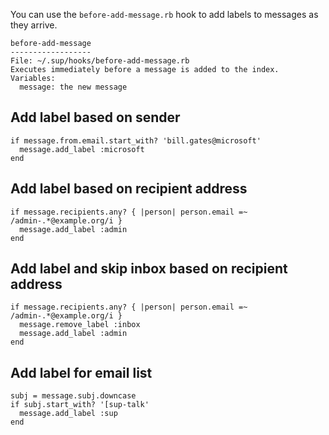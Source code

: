 You can use the `before-add-message.rb` hook to add labels to messages as they
arrive.

    before-add-message
    ------------------
    File: ~/.sup/hooks/before-add-message.rb
    Executes immediately before a message is added to the index.
    Variables:
      message: the new message


## Add label based on sender

    if message.from.email.start_with? 'bill.gates@microsoft'
      message.add_label :microsoft
    end

## Add label based on recipient address

    if message.recipients.any? { |person| person.email =~ /admin-.*@example.org/i }
      message.add_label :admin
    end

## Add label and skip inbox based on recipient address

    if message.recipients.any? { |person| person.email =~ /admin-.*@example.org/i }
      message.remove_label :inbox
      message.add_label :admin
    end

## Add label for email list

    subj = message.subj.downcase
    if subj.start_with? '[sup-talk'
      message.add_label :sup
    end

